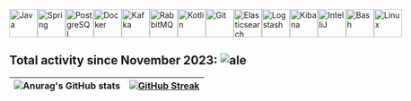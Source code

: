 <div style="display: flex; align-items: center;">
  <img src="https://cdn.jsdelivr.net/gh/devicons/devicon/icons/java/java-original.svg" height="50" alt="Java" />
  <img src="https://cdn.jsdelivr.net/gh/devicons/devicon/icons/spring/spring-original.svg" height="50" alt="Spring" />
  <img src="https://cdn.jsdelivr.net/gh/devicons/devicon/icons/postgresql/postgresql-original.svg" height="50" alt="PostgreSQL" />
  <img src="https://cdn.jsdelivr.net/gh/devicons/devicon/icons/docker/docker-original.svg" height="50" alt="Docker" />
  <img src="https://cdn.jsdelivr.net/gh/devicons/devicon/icons/apachekafka/apachekafka-original.svg" height="50" alt="Kafka" />
  <img src="https://cdn.jsdelivr.net/gh/devicons/devicon/icons/rabbitmq/rabbitmq-original.svg" height="50" alt="RabbitMQ" />
  <img src="https://cdn.jsdelivr.net/gh/devicons/devicon/icons/kotlin/kotlin-original.svg" height="50" alt="Kotlin" />
  <img src="https://cdn.jsdelivr.net/gh/devicons/devicon/icons/git/git-original.svg" height="50" alt="Git" />
  <img src="https://cdn.jsdelivr.net/gh/devicons/devicon/icons/elasticsearch/elasticsearch-original.svg" height="50" alt="Elasticsearch" />
  <img src="https://cdn.jsdelivr.net/gh/devicons/devicon/icons/logstash/logstash-original.svg" height="50" alt="Logstash" />
  <img src="https://cdn.jsdelivr.net/gh/devicons/devicon/icons/kibana/kibana-original.svg" height="50" alt="Kibana" />
  <img src="https://cdn.jsdelivr.net/gh/devicons/devicon/icons/intellij/intellij-original.svg" height="50" alt="IntelliJ" />
  <img src="https://cdn.jsdelivr.net/gh/devicons/devicon/icons/bash/bash-original.svg" height="50" alt="Bash" />
  <img src="https://cdn.jsdelivr.net/gh/devicons/devicon/icons/linux/linux-original.svg" height="50" alt="Linux" />
</div>

## Total activity since November 2023: ![ale](https://wakatime.com/badge/user/018e6ce4-b425-4b7b-83bc-a995da80d1aa.svg)

| ![Anurag's GitHub stats](https://github-readme-stats.vercel.app/api?username=RaketaBoom&show_icons=true&theme=github_dark_dimmed) | [![GitHub Streak](https://github-readme-streak-stats.herokuapp.com/?user=RaketaBoom&theme=github_dark_dimmed)](https://git.io/streak-stats) |
|:---:|:---:|
